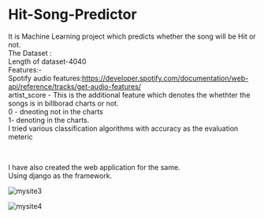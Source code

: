 # Hit-Song-Predictor

It is Machine Learning project which predicts whether the song will be Hit or not. <br>
The Dataset :<br>
Length of dataset-4040<br>
Features:-<br>
Spotify audio features:https://developer.spotify.com/documentation/web-api/reference/tracks/get-audio-features/<br>
artist_score -  This is the additional feature which denotes the whethter the songs is in billborad charts or not. <br>
0 - dneoting not in the charts <br>
1- denoting in the charts.<br>
I tried various classification algorithms with accuracy as the evaluation meteric <br>

<br>

I have also created the web application for the same. <br>
Using django as the framework.


![mysite3](https://user-images.githubusercontent.com/59994401/102324144-674b2b80-3fa7-11eb-9b52-9431f4cba373.png)


![mysite4](https://user-images.githubusercontent.com/59994401/102324324-b6915c00-3fa7-11eb-9960-9285e8063235.png)







